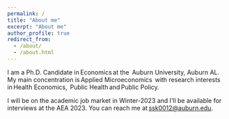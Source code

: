 ```yaml
---
permalink: /
title: "About me"
excerpt: "About me"
author_profile: true
redirect_from: 
  - /about/
  - /about.html
---
```


I am a Ph.D. Candidate in Economics at the 
Auburn University, Auburn AL. 
My main concentration is Applied 
Microeconomics  with research
interests in Health Economics, 
Public Health and Public Policy.  

I will be on the academic job market 
in Winter-2023 and I’ll be available for 
interviews at the AEA 2023. You can 
reach me at ssk0012@auburn.edu.


 